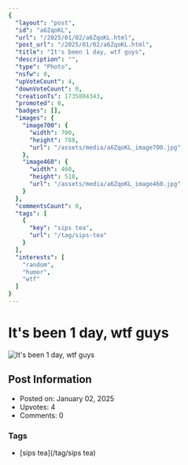 ```yaml
---
{
  "layout": "post",
  "id": "a6ZqoKL",
  "url": "/2025/01/02/a6ZqoKL.html",
  "post_url": "/2025/01/02/a6ZqoKL.html",
  "title": "It's been 1 day, wtf guys",
  "description": "",
  "type": "Photo",
  "nsfw": 0,
  "upVoteCount": 4,
  "downVoteCount": 0,
  "creationTs": 1735804343,
  "promoted": 0,
  "badges": [],
  "images": {
    "image700": {
      "width": 700,
      "height": 788,
      "url": "/assets/media/a6ZqoKL_image700.jpg"
    },
    "image460": {
      "width": 460,
      "height": 518,
      "url": "/assets/media/a6ZqoKL_image460.jpg"
    }
  },
  "commentsCount": 0,
  "tags": [
    {
      "key": "sips tea",
      "url": "/tag/sips-tea"
    }
  ],
  "interests": [
    "random",
    "humor",
    "wtf"
  ]
}
---
```


# It's been 1 day, wtf guys

![It's been 1 day, wtf guys](/assets/media/a6ZqoKL_image700.jpg)

## Post Information

- Posted on: January 02, 2025
- Upvotes: 4
- Comments: 0

### Tags

- [sips tea](/tag/sips tea)
